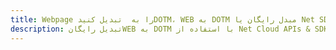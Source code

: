 ---title: Webpage را به  تبدیل کنیدDOTM، WEB به DOTM مبدل رایگان یا Net SDKdescription: تبدیل رایگانWEB به DOTM با استفاده از Net Cloud APIs & SDK همچنین اسناد PDF را در Cloud ایجاد، ویرایش و رندر کنید.---